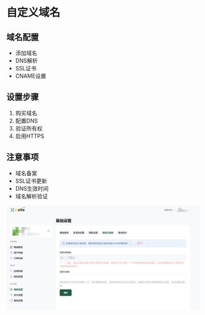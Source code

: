 # 自定义域名

## 域名配置
- 添加域名
- DNS解析
- SSL证书
- CNAME设置

## 设置步骤
1. 购买域名
2. 配置DNS
3. 验证所有权
4. 启用HTTPS

## 注意事项
- 域名备案
- SSL证书更新
- DNS生效时间
- 域名解析验证

![域名设置](../images/domain.jpg) 
